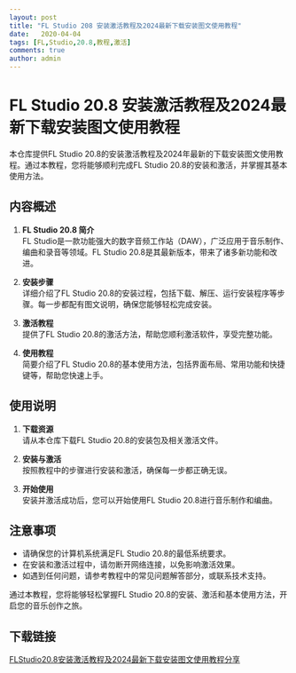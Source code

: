 ```yaml
---
layout: post
title: "FL Studio 208 安装激活教程及2024最新下载安装图文使用教程"
date:   2020-04-04
tags: [FL,Studio,20.8,教程,激活]
comments: true
author: admin
---
```

# FL Studio 20.8 安装激活教程及2024最新下载安装图文使用教程

本仓库提供FL Studio 20.8的安装激活教程及2024年最新的下载安装图文使用教程。通过本教程，您将能够顺利完成FL Studio 20.8的安装和激活，并掌握其基本使用方法。

## 内容概述

1. **FL Studio 20.8 简介**  
   FL Studio是一款功能强大的数字音频工作站（DAW），广泛应用于音乐制作、编曲和录音等领域。FL Studio 20.8是其最新版本，带来了诸多新功能和改进。

2. **安装步骤**  
   详细介绍了FL Studio 20.8的安装过程，包括下载、解压、运行安装程序等步骤。每一步都配有图文说明，确保您能够轻松完成安装。

3. **激活教程**  
   提供了FL Studio 20.8的激活方法，帮助您顺利激活软件，享受完整功能。

4. **使用教程**  
   简要介绍了FL Studio 20.8的基本使用方法，包括界面布局、常用功能和快捷键等，帮助您快速上手。

## 使用说明

1. **下载资源**  
   请从本仓库下载FL Studio 20.8的安装包及相关激活文件。

2. **安装与激活**  
   按照教程中的步骤进行安装和激活，确保每一步都正确无误。

3. **开始使用**  
   安装并激活成功后，您可以开始使用FL Studio 20.8进行音乐制作和编曲。

## 注意事项

- 请确保您的计算机系统满足FL Studio 20.8的最低系统要求。
- 在安装和激活过程中，请勿断开网络连接，以免影响激活效果。
- 如遇到任何问题，请参考教程中的常见问题解答部分，或联系技术支持。

通过本教程，您将能够轻松掌握FL Studio 20.8的安装、激活和基本使用方法，开启您的音乐创作之旅。

## 下载链接

[FLStudio20.8安装激活教程及2024最新下载安装图文使用教程分享](https://pan.quark.cn/s/832f90f94395)